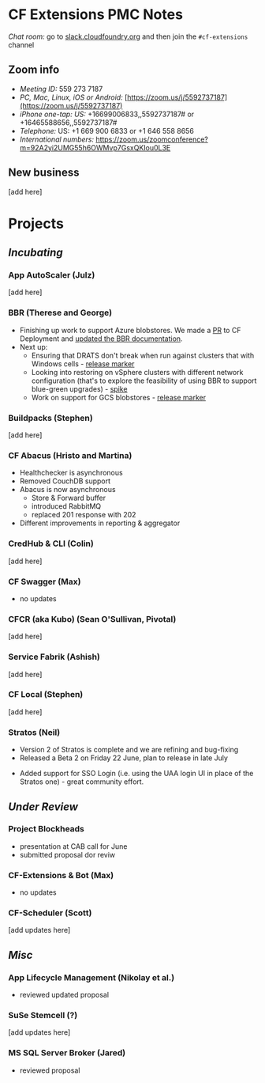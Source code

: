 # CF Extensions PMC Notes

*Chat room:* go to [slack.cloudfoundry.org](https://slack.cloudfoundry.org) and then join the `#cf-extensions` channel

## Zoom info

- *Meeting ID:* 559 273 7187
- *PC, Mac, Linux, iOS or Android:* [https://zoom.us/j/5592737187](https://zoom.us/j/5592737187)
- *iPhone one-tap: US:* +16699006833,,5592737187#  or +16465588656,,5592737187# 
- *Telephone:* US: +1 669 900 6833  or +1 646 558 8656 
- *International numbers:* https://zoom.us/zoomconference?m=92A2yi2UMG55h6OWMvp7GsxQKIou0L3E

## New business

[add here]

# Projects

## _Incubating_

### App AutoScaler (Julz)

[add here]

### BBR (Therese and George)

* Finishing up work to support Azure blobstores. We made a [PR](https://github.com/cloudfoundry/cf-deployment/pull/526) to CF Deployment and [updated the BBR documentation](https://github.com/cloudfoundry/docs-bbr/pull/37).
* Next up:
  - Ensuring that DRATS don't break when run against clusters that with Windows cells - [release marker](https://www.pivotaltracker.com/story/show/158112760) 
  - Looking into restoring on vSphere clusters with different network configuration (that's to explore the feasibility of using BBR to support blue-green upgrades) - [spike](https://www.pivotaltracker.com/story/show/158110082)
  - Work on support for GCS blobstores - [release marker](https://www.pivotaltracker.com/story/show/154212222)

### Buildpacks (Stephen)

[add here]

### CF Abacus (Hristo and Martina)

* Healthchecker is asynchronous
* Removed CouchDB support
* Abacus is now asynchronous
   * Store & Forward buffer
   * introduced RabbitMQ
   * replaced 201 response with 202
* Different improvements in reporting & aggregator

### CredHub & CLI (Colin)

[add here]

### CF Swagger (Max)

- no updates

### CFCR (aka Kubo) (Sean O'Sullivan, Pivotal)

[add here]

### Service Fabrik (Ashish)

[add here]

### CF Local (Stephen)

[add here]

### Stratos (Neil)

* Version 2 of Stratos is complete and we are refining and bug-fixing
* Released a Beta 2 on Friday 22 June, plan to release in late July
- Added support for SSO Login (i.e. using the UAA login UI in place of the Stratos one) - great community effort.

## _Under Review_

### Project Blockheads

- presentation at CAB call for June
- submitted proposal dor reviw

### CF-Extensions & Bot (Max)

- no updates

### CF-Scheduler (Scott)

[add updates here]

## _Misc_

### App Lifecycle Management (Nikolay et al.)

- reviewed updated proposal

### SuSe Stemcell (?)

[add updates here]

### MS SQL Server Broker (Jared)

- reviewed proposal
